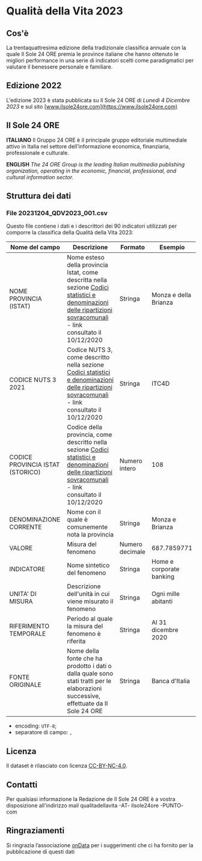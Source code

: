 # Qualità della Vita 2023 #

## Cos'è ##
La trentaquattresima edizione della tradizionale classifica annuale con la quale Il Sole 24 ORE premia le province italiane che hanno ottenuto le migliori performance in una serie di indicatori scelti come paradigmatici per valutare il benessere personale e familiare.

## Edizione 2022 ##
L'edizione 2023 è stata pubblicata su Il Sole 24 ORE di *Lunedì 4 Dicembre 2023* e sul sito [www.ilsole24ore.com](https://www.ilsole24ore.com)

## Il Sole 24 ORE ##

**ITALIANO**
Il Gruppo 24 ORE è il principale gruppo editoriale multimediale attivo in Italia nel settore dell’informazione economica, finanziaria, professionale e culturale.

**ENGLISH**
*The 24 ORE Group is the leading Italian multimedia publishing organization, operating in the economic, financial, professional, and cultural information sector.*

## Struttura dei dati ##

### File 20231204_QDV2023_001.csv ###

Questo file contiene i dati e i descrittori dei 90 indicatori utilizzati per comporre la classifica della Qualità della Vita 2023:

Nome del campo | Descrizione | Formato | Esempio
-------------- | ----------- | ------- | -------
NOME PROVINCIA (ISTAT) | Nome esteso della provincia Istat, come descritta nella sezione [Codici statistici e denominazioni delle ripartizioni sovracomunali](https://www.istat.it/it/archivio/6789) - link consultato il 10/12/2020 | Stringa | Monza e della Brianza
CODICE NUTS 3 2021 | Codice NUTS 3, come descritto nella sezione [Codici statistici e denominazioni delle ripartizioni sovracomunali](https://www.istat.it/it/archivio/6789) - link consultato il 10/12/2020 | Stringa | ITC4D
CODICE PROVINCIA ISTAT (STORICO) | Codice della provincia, come descritto nella sezione [Codici statistici e denominazioni delle ripartizioni sovracomunali](https://www.istat.it/it/archivio/6789) - link consultato il 10/12/2020 | Numero intero | 108
DENOMINAZIONE CORRENTE | Nome con il quale è comunemente nota la provincia | Stringa | Monza e Brianza
VALORE | Misura del fenomeno | Numero decimale | 687.7859771
INDICATORE | Nome sintetico del fenomeno | Stringa | Home e corporate banking
UNITA' DI MISURA | Descrizione dell'unità in cui viene misurato il fenomeno | Stringa | Ogni mille abitanti
RIFERIMENTO TEMPORALE | Periodo al quale la misura del fenomeno è riferita | Stringa | Al 31 dicembre 2020
FONTE ORIGINALE | Nome della fonte che ha prodotto i dati o dalla quale sono stati tratti per le elaborazioni successive, effettuate da Il Sole 24 ORE | Stringa | Banca d'Italia

- encoding: `UTF-8`;
- separatore di campo: `,`


## Licenza ##

Il dataset è rilasciato con licenza [CC-BY-NC-4.0](https://creativecommons.org/licenses/by-nc/4.0/deed.it).

## Contatti ##

Per qualsiasi informazione la Redazione de Il Sole 24 ORE è a vostra disposizione all'indirizzo mail qualitadellavita -AT- ilsole24ore -PUNTO- com

## Ringraziamenti ##

Si ringrazia l’associazione [onData](https://ondata.it/) per i suggerimenti che ci ha fornito per la pubblicazione di questi dati
